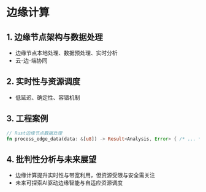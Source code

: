 # 边缘计算

## 1. 边缘节点架构与数据处理

- 边缘节点本地处理、数据预处理、实时分析
- 云-边-端协同

## 2. 实时性与资源调度

- 低延迟、确定性、容错机制

## 3. 工程案例

```rust
// Rust边缘节点数据处理
fn process_edge_data(data: &[u8]) -> Result<Analysis, Error> { /* ... */ }
```

## 4. 批判性分析与未来展望

- 边缘计算提升实时性与带宽利用，但资源受限与安全需关注
- 未来可探索AI驱动边缘智能与自适应资源调度

